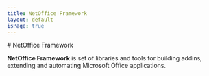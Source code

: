 ```yaml
---
title: NetOffice Framework
layout: default
isPage: true
---
```


# NetOffice Framework

**NetOffice Framework** is set of libraries and tools for building addins,
extending and automating Microsoft Office applications.
